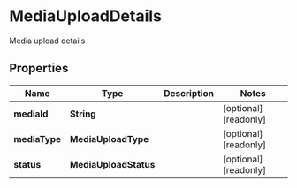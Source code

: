 

# MediaUploadDetails

Media upload details

## Properties

| Name | Type | Description | Notes |
|------------ | ------------- | ------------- | -------------|
|**mediaId** | **String** |  |  [optional] [readonly] |
|**mediaType** | **MediaUploadType** |  |  [optional] [readonly] |
|**status** | **MediaUploadStatus** |  |  [optional] [readonly] |



